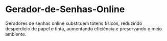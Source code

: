 # Gerador-de-Senhas-Online
 Geradores de senhas online substituem totens físicos, reduzindo desperdício de papel e tinta, aumentando eficiência e preservando o meio ambiente.
